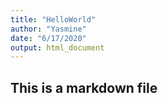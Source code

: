 ```yaml
---
title: "HelloWorld"
author: "Yasmine"
date: "6/17/2020"
output: html_document
---
```

## This is a markdown file
